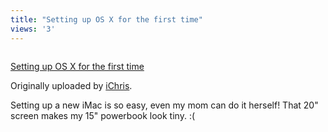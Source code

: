 ```yaml
---
title: "Setting up OS X for the first time"
views: '3'
---
```

<p><a href="http://www.flickr.com/photos/lemon/619736/" title="photo sharing"><img src="http://www.flickr.com/photos/619736_3f69daa3f2_m.jpg" alt="" /></a></p>
<p><a href="http://www.flickr.com/photos/lemon/619736/">Setting up OS X for the first time</a></p>
<p>Originally uploaded by <a href="http://www.flickr.com/people/lemon/">iChris</a>.</p>
<p>Setting up a new iMac is so easy, even my mom can do it herself!  That 20" screen makes my 15" powerbook look tiny.  :(</p>
